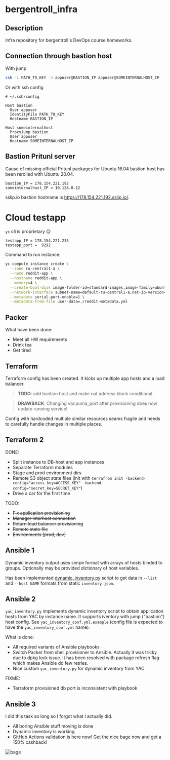# bergentroll_infra

## Description

Infra repository for bergentroll's DevOps course homeworks.

## Connection through bastion host

With jump

```bash
ssh -i PATH_TO_KEY -J appuser@BASTION_IP appuser@SOMEINTERNALHOST_IP
```

Or with ssh config
```config
# ~/.ssh/config

Host bastion
  User appuser
  IdentityFile PATH_TO_KEY
  Hostname BASTION_IP

Host someinternalhost
  ProxyJump bastion
  User appuser
  Hostname SOMEINTERNALHOST_IP
```

## Bastion Pritunl server

Cause of missing official Pritunl packages for Ubuntu 16.04 bastion host has
been rerolled with Ubuntu 20.04.

```
bastion_IP = 178.154.221.192
someinternalhost_IP = 10.128.0.12
```

sslip.io bastion hostname is https://178.154.221.192.sslip.io/.

# Cloud testapp

`yc` cli is proprietary 😔

```
testapp_IP = 178.154.221.235
testapp_port =  9292
```

Command to run instance:

```bash
yc compute instance create \
  --zone ru-central1-a \
  --name reddit-app \
  --hostname reddit-app \
  --memory=4 \
  --create-boot-disk image-folder-id=standard-images,image-family=ubuntu-1604-lts,size=10GB \
  --network-interface subnet-name=default-ru-central1-a,nat-ip-version=ipv4,nat-address='178.154.221.235' \
  --metadata serial-port-enable=1 \
  --metadata-from-file user-data=./reddit-metadata.yml
```

## Packer

What have been done:
- Meet all HW requirements
- Drink tea
- Get tired

## Terraform

Terraform config has been created. It kicks up multiple app hosts and a load
balancer.

> **TODO**: add bastion host and make nat address block conditional.

> **DRAWBACK**: Changing var.puma_port after provisioning does now update
> running service!

Config with hardcoded multiple similar resources seams fragile and needs to
carefully handle changes in multiple places.

## Terraform 2

DONE:
- Split instance to DB-host and app instances
- Separate Terraform modules
- Stage and prod environment dirs
- Remote S3 object state files (init with `terrafrom init
  -backend-config="access_key=ACCESS_KEY"
  -backend-config="secret_key=SECRET_KEY"`)
- Drive a car for the first time

TODO:
- ~~Fix application provisioning~~
- ~~Manager interhost connection~~
- ~~Return load balancer provisioning~~
- ~~Remote state file~~
- ~~Environments [prod, dev]~~

## Ansible 1

Dynamic inventory output uses simpe format with arrays of hosts binded to
groups. Optionally may be provided dictionary of host variables.

Has been implemented [dynamic_inventory.py](ansible/dynamic_inventory.py)
script to get data in `--list` and `--host NAME` formats from static
`inventory.json`.

## Ansible 2

`yac_inventory.py` implements dynamic inventory script to obtain application
hosts from YAC by instance name. It supports iventory with jump ("bastion") host
config. See `yac_inventory_conf.yml.example` (config file is expected to have
the `yac_inventory_conf.yml` name).

What is done:
- All required variants of Ansible playbooks
- Switch Packer from shell provisioner to Ansible.
Actually it was tricky due to dpkg lock issue. It has been resolved with package
refresh flag which makes Ansible do few retries.
- Nice custom `yac_inventory.py` for dynamic inventory from YAC

FIXME:
- Terraform provisioned db port is inconsistent with playbook

## Ansible 3

I did this task so long so I forgot what I actually did.

- All boring Ansible stuff moving is done
- Dynamic inventory is working
- GitHub Actions validation is here now! Get the nice bage now and get a 150%
cashback!

![bage](https://github.com/Otus-DevOps-2021-08/bergentroll_infra/actions/workflows/validate.yml/badge.svg)

